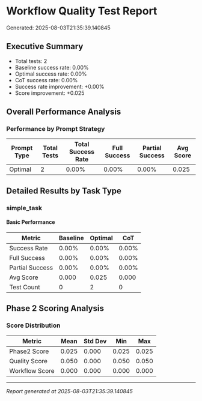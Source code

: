 # Workflow Quality Test Report

Generated: 2025-08-03T21:35:39.140845

## Executive Summary

- Total tests: 2
- Baseline success rate: 0.00%
- Optimal success rate: 0.00%
- CoT success rate: 0.00%
- Success rate improvement: +0.00%
- Score improvement: +0.025

## Overall Performance Analysis

### Performance by Prompt Strategy

| Prompt Type | Total Tests | Total Success Rate | Full Success | Partial Success | Avg Score |
|-------------|-------------|--------------------|--------------|-----------------|------------|
| Optimal | 2 | 0.00% | 0.00% | 0.00% | 0.025 |

## Detailed Results by Task Type

### simple_task

#### Basic Performance

| Metric | Baseline | Optimal | CoT |
|--------|----------|---------|-----|
| Success Rate | 0.00% | 0.00% | 0.00% |
| Full Success | 0.00% | 0.00% | 0.00% |
| Partial Success | 0.00% | 0.00% | 0.00% |
| Avg Score | 0.000 | 0.025 | 0.000 |
| Test Count | 0 | 2 | 0 |


## Phase 2 Scoring Analysis

### Score Distribution

| Metric | Mean | Std Dev | Min | Max |
|--------|------|---------|-----|-----|
| Phase2 Score | 0.025 | 0.000 | 0.025 | 0.025 |
| Quality Score | 0.050 | 0.000 | 0.050 | 0.050 |
| Workflow Score | 0.000 | 0.000 | 0.000 | 0.000 |

---
*Report generated at 2025-08-03T21:35:39.140845*
